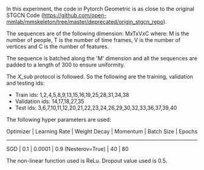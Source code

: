 In this experiment, the code in Pytorch Geometric is as close to the original STGCN Code (https://github.com/open-mmlab/mmskeleton/tree/master/deprecated/origin_stgcn_repo).

The sequences are of the following dimension: MxTxVxC where:
M is the number of people, T is the number of time frames, V is the number of vertices and C is the number of features.

The sequence is batched along the 'M' dimension and all the sequences are padded to a length of 300 to ensure uniformity.

The *X_sub* protocol is followed. So the following are the training, validation and testing ids:
+ Train ids: 1,2,4,5,8,9,13,15,16,19,25,28,31,34,38
+ Validation ids: 14,17,18,27,35
+ Test ids: 3,6,7,10,11,12,20,21,22,23,24,26,29,30,32,33,36,37,39,40

The following hyper parameters are used:

Optimizer | Learning Rate | Weight Decay | Momentum | Batch Size | Epochs
_ _ _ _ _ _ _ _ _ _ _ _ _ _ _ _ _ _ _ _ _ _ _ _ _ _ _ _ _ _ _ _ _ _ _ _ _ _ _ _ _ _ _
SGD       | 0.1           | 0.0001       | 0.9 (Nesterov=True)      | 40         | 80     

The non-linear function used is ReLu. Dropout value used is 0.5. 